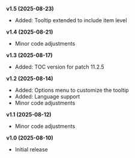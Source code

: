 **v1.5 (2025-08-23)**
- Added: Tooltip extended to include item level

**v1.4 (2025-08-21)**
- Minor code adjustments

**v1.3 (2025-08-17)**
- Added: TOC version for patch 11.2.5

**v1.2 (2025-08-14)**
- Added: Options menu to customize the tooltip
- Added: Language support
- Minor code adjustments

**v1.1 (2025-08-12)**
- Minor code adjustments

**v1.0 (2025-08-10)**
- Initial release
